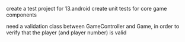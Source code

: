 create a test project for 13.android
create unit tests for core game components

need a validation class between GameController and Game, in order to verify
that the player (and player number) is valid 
